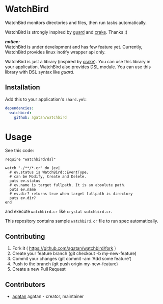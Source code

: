# WatchBird

WatchBird monitors directories and files, then run tasks automatically.

WatchBird is strongly inspired by [guard](https://github.com/guard/guard) and [crake](https://github.com/MakeNowJust/crake).
Thanks ;)

***notice:***  
WatchBird is under development and has few feature yet.
Currently, WatchBird provides linux inotify wrapper api only.

WatchBird is just a library (inspired by [crake](https://github.com/MakeNowJust/crake)).
You can use this library in your application.
WatchBird also provides DSL module.
You can use this library with DSL syntax like *guard*.

## Installation

Add this to your application's `shard.yml`:

```yaml
dependencies:
  watchbird:
    github: agatan/watchbird
```

# Usage
See this code:

```crystal
require "watchbird/dsl"

watch "./**/*.cr" do |ev|
  # ev.status is WatchBird::EventType.
  # can be Modify, Create and Delete.
  puts ev.status
  # ev.name is target fullpath. It is an absolute path.
  puts ev.name
  # ev.dir? returns true when target fullpath is directory
  puts ev.dir?
end
```

and execute `watchbird.cr` like `crystal watchbird.cr`.

This repository contains sample `watchbird.cr` file to run spec automatically.

## Contributing

1. Fork it ( https://github.com/agatan/watchbird/fork )
2. Create your feature branch (git checkout -b my-new-feature)
3. Commit your changes (git commit -am 'Add some feature')
4. Push to the branch (git push origin my-new-feature)
5. Create a new Pull Request

## Contributors

- [agatan](https://github.com/agatan) agatan - creator, maintainer
